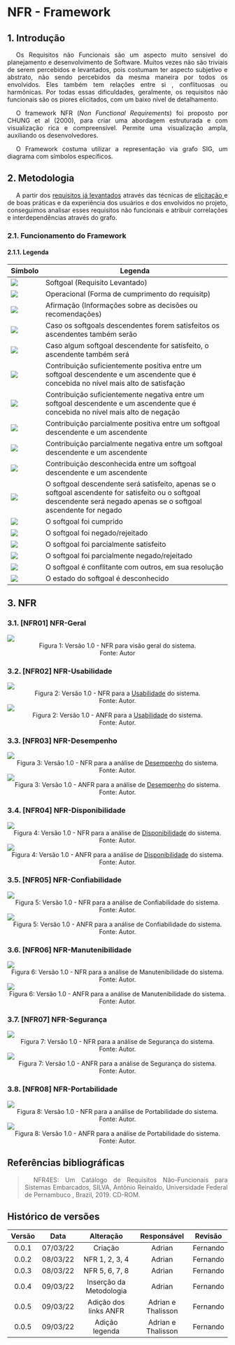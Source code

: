 # NFR - Framework

## 1. Introdução

<p>
Os Requisitos não Funcionais são um aspecto muito sensível do planejamento e desenvolvimento de Software. Muitos vezes não são triviais de serem percebidos e levantados, pois costumam ter aspecto subjetivo e abstrato, não sendo percebidos da mesma maneira por todos os envolvidos. Eles também tem relações entre si  , conflituosas ou harmônicas. Por todas essas dificuldades, geralmente, os requisitos não funcionais são os piores elicitados, com um baixo nível de detalhamento.
</p>

<p>
O framework NFR (<em>Non Functional Requirements</em>) foi proposto por CHUNG et al (2000), para criar uma abordagem estruturada e com visualização rica e compreensível. Permite uma visualização ampla, auxiliando os desenvolvedores.
</p>

<p>
O Framework costuma utilizar a representação via grafo SIG, um diagrama com símbolos específicos.
</p>

## 2. Metodologia

<p>
A partir dos <a href="../priorization/moscow">requisitos já levantados</a> através das técnicas de <a href="../elicitacion/"> elicitação </a> e de boas práticas e da experiência dos usuários e dos envolvidos no projeto, conseguimos analisar esses requisitos não funcionais e atribuir correlações e  interdependências através do grafo.
</p>

### 2.1. Funcionamento do Framework



#### 2.1.1. Legenda

| Símbolo  | Legenda  |
|   ---    |    ---   |
|<img src="https://raw.githubusercontent.com/Requisitos-de-Software/2021.2-MedSUS/main/docs/assets/nfr/softgoal.png">|Softgoal (Requisito Levantado)|
|<img src="https://raw.githubusercontent.com/Requisitos-de-Software/2021.2-MedSUS/main/docs/assets/nfr/operacional.png">|Operacional (Forma de cumprimento do requisitp)|
|<img src="https://raw.githubusercontent.com/Requisitos-de-Software/2021.2-MedSUS/main/docs/assets/nfr/afirmacao.png">|Afirmação (Informações sobre as decisões ou recomendações)|
|<img src="https://raw.githubusercontent.com/Requisitos-de-Software/2021.2-MedSUS/main/docs\assets\nfr\and.png">|Caso os softgoals descendentes forem satisfeitos os ascendentes também serão|
|<img src="https://raw.githubusercontent.com/Requisitos-de-Software/2021.2-MedSUS/main/docs/assets/nfr/or.png">|Caso algum softgoal descendente for satisfeito, o ascendente também será|
|<img src="https://raw.githubusercontent.com/Requisitos-de-Software/2021.2-MedSUS/main/docs/assets/nfr/make.png">|Contribuição suficientemente positiva entre um softgoal descendente e um ascendente que é concebida no nível mais alto de satisfação|
|<img src="https://raw.githubusercontent.com/Requisitos-de-Software/2021.2-MedSUS/main/docs/assets/nfr/break.png">|Contribuição suficientemente negativa entre um softgoal descendente e um ascendente que é concebida no nível mais alto de negação|
|<img src="https://raw.githubusercontent.com/Requisitos-de-Software/2021.2-MedSUS/main/docs/assets/nfr/help.png">|Contribuição parcialmente positiva entre um softgoal descendente e um ascendente|
|<img src="https://raw.githubusercontent.com/Requisitos-de-Software/2021.2-MedSUS/main/docs/assets/nfr/hurt.png">|Contribuição parcialmente negativa entre um softgoal descendente e um ascendente|
|<img src="https://raw.githubusercontent.com/Requisitos-de-Software/2021.2-MedSUS/main/docs/assets/nfr/unknow.png">|Contribuição desconhecida entre um softgoal descendente e um ascendente|
|<img src="https://raw.githubusercontent.com/Requisitos-de-Software/2021.2-MedSUS/main/docs/assets/nfr/equals.png">|O softgoal descendente será satisfeito, apenas se o softgoal ascendente for satisfeito ou o softgoal descendente será negado apenas se o softgoal ascendente for negado|
|<img src="https://raw.githubusercontent.com/Requisitos-de-Software/2021.2-MedSUS/main/docs/assets/nfr/satisfeito.png">|O softgoal foi cumprido|
|<img src="https://raw.githubusercontent.com/Requisitos-de-Software/2021.2-MedSUS/main/docs/assets/nfr/negado.png">|O softgoal foi negado/rejeitado|
|<img src="https://raw.githubusercontent.com/Requisitos-de-Software/2021.2-MedSUS/main/docs/assets/nfr/parcialmente_satisfeito.png">|O softgoal foi parcialmente satisfeito|
|<img src="https://raw.githubusercontent.com/Requisitos-de-Software/2021.2-MedSUS/main/docs/assets/nfr/parcialmente_negado.png">|O softgoal foi parcialmente negado/rejeitado|
|<img src="https://raw.githubusercontent.com/Requisitos-de-Software/2021.2-MedSUS/main/docs/assets/nfr/conflitante.png">|O softgoal é conflitante com outros, em sua resolução|
|<img src="https://raw.githubusercontent.com/Requisitos-de-Software/2021.2-MedSUS/main/docs/assets/nfr/desconhecido.png">|O estado do softgoal é desconhecido|

## 3. NFR

<!-- 
<div class="container">
    <div class="row">
        <div class="col">
            <img>
        </div>
    </div>
</div>
-->

### 3.1. [NFR01] NFR-Geral

<div class="container">
    <div class="row">
        <div class="col">
            <img src="https://raw.githubusercontent.com/Requisitos-de-Software/2021.2-MedSUS/main/docs/assets/nfr/NFR01.svg">
            <figcaption>Figura 1: Versão 1.0 - NFR para visão geral do sistema. </figcaption>
            <figcaption>Fonte: Autor</figcaption>
        </div>
    </div>
</div>

### 3.2. [NFR02] NFR-Usabilidade

<div class="container">
    <div class="row">
        <div class="col">
            <img src="https://raw.githubusercontent.com/Requisitos-de-Software/2021.2-MedSUS/main/docs/assets/nfr/NFR02.svg">
            <figcaption>Figura 2: Versão 1.0 - NFR para a <a href="../supplementary_specification/">Usabilidade</a> do sistema. </figcaption>
            <figcaption>Fonte: Autor.</figcaption>
        </div>
    </div>
    <div class="row">
        <div class="col">
            <img src="https://raw.githubusercontent.com/Requisitos-de-Software/2021.2-MedSUS/main/docs/assets/nfr/ANFR02.svg">
            <figcaption>Figura 2: Versão 1.0 - ANFR para a <a href="../supplementary_specification/">Usabilidade</a> do sistema. </figcaption>
            <figcaption>Fonte: Autor.</figcaption>
        </div>
    </div>
</div>

### 3.3. [NFR03] NFR-Desempenho

<div class="container">
    <div class="row">
        <div class="col">
            <img src="https://raw.githubusercontent.com/Requisitos-de-Software/2021.2-MedSUS/main/docs/assets/nfr/NFR03.svg">
            <figcaption>Figura 3: Versão 1.0 - NFR para a análise de <a href="../supplementary_specification/">Desempenho</a> do sistema. </figcaption>
            <figcaption>Fonte: Autor.</figcaption>
        </div>
    </div>
    <div class="row">
        <div class="col">
            <img src="https://raw.githubusercontent.com/Requisitos-de-Software/2021.2-MedSUS/main/docs/assets/nfr/ANFR03.svg">
            <figcaption>Figura 3: Versão 1.0 - ANFR para a análise de <a href="../supplementary_specification/">Desempenho</a> do sistema. </figcaption>
            <figcaption>Fonte: Autor.</figcaption>
        </div>
    </div>
</div>

### 3.4. [NFR04] NFR-Disponibilidade

<div class="container">
    <div class="row">
        <div class="col">
            <img src="https://raw.githubusercontent.com/Requisitos-de-Software/2021.2-MedSUS/main/docs/assets/nfr/NFR04.svg">
            <figcaption>Figura 4: Versão 1.0 - NFR para a análise de <a href="../supplementary_specification/">Disponibilidade</a> do sistema. </figcaption>
            <figcaption>Fonte: Autor.</figcaption>
        </div>
    </div>
    <div class="row">
        <div class="col">
            <img src="https://raw.githubusercontent.com/Requisitos-de-Software/2021.2-MedSUS/main/docs/assets/nfr/ANFR04.svg">
            <figcaption>Figura 4: Versão 1.0 - ANFR para a análise de <a href="../supplementary_specification/">Disponibilidade</a> do sistema. </figcaption>
            <figcaption>Fonte: Autor.</figcaption>
        </div>
    </div>
</div>

### 3.5. [NFR05] NFR-Confiabilidade

<div class="container">
    <div class="row">
        <div class="col">
            <img src="https://raw.githubusercontent.com/Requisitos-de-Software/2021.2-MedSUS/main/docs/assets/nfr/NFR05.svg">
            <figcaption>Figura 5: Versão 1.0 - NFR para a análise de Confiabilidade do sistema. </figcaption>
            <figcaption>Fonte: Autor.</figcaption>
        </div>
    </div>
    <div class="row">
        <div class="col">
            <img src="https://raw.githubusercontent.com/Requisitos-de-Software/2021.2-MedSUS/main/docs/assets/nfr/ANFR05.svg">
            <figcaption>Figura 5: Versão 1.0 - ANFR para a análise de Confiabilidade do sistema. </figcaption>
            <figcaption>Fonte: Autor.</figcaption>
        </div>
    </div>
</div>

### 3.6. [NFR06] NFR-Manutenibilidade

<div class="container">
    <div class="row">
        <div class="col">
            <img src="https://raw.githubusercontent.com/Requisitos-de-Software/2021.2-MedSUS/main/docs/assets/nfr/NFR06.svg">
            <figcaption>Figura 6: Versão 1.0 - NFR para a análise de Manutenibilidade do sistema. </figcaption>
            <figcaption>Fonte: Autor.</figcaption>
        </div>
    </div>
    <div class="row">
        <div class="col">
            <img src="https://raw.githubusercontent.com/Requisitos-de-Software/2021.2-MedSUS/main/docs/assets/nfr/ANFR06.svg">
            <figcaption>Figura 6: Versão 1.0 - ANFR para a análise de Manutenibilidade do sistema. </figcaption>
            <figcaption>Fonte: Autor.</figcaption>
        </div>
    </div>
</div>

### 3.7. [NFR07] NFR-Segurança

<div class="container">
    <div class="row">
        <div class="col">
            <img src="https://raw.githubusercontent.com/Requisitos-de-Software/2021.2-MedSUS/main/docs/assets/nfr/NFR07.svg">
            <figcaption>Figura 7: Versão 1.0 - NFR para a análise de Segurança do sistema. </figcaption>
            <figcaption>Fonte: Autor.</figcaption>
        </div>
    </div>
    <div class="row">
        <div class="col">
            <img src="https://raw.githubusercontent.com/Requisitos-de-Software/2021.2-MedSUS/main/docs/assets/nfr/ANFR07.svg">
            <figcaption>Figura 7: Versão 1.0 - ANFR para a análise de Segurança do sistema. </figcaption>
            <figcaption>Fonte: Autor.</figcaption>
        </div>
    </div>
</div>

### 3.8. [NFR08] NFR-Portabilidade

<div class="container">
    <div class="row">
        <div class="col">
            <img src="https://raw.githubusercontent.com/Requisitos-de-Software/2021.2-MedSUS/main/docs/assets/nfr/NFR08.svg">
            <figcaption>Figura 8: Versão 1.0 - NFR para a análise de Portabilidade do sistema. </figcaption>
            <figcaption>Fonte: Autor.</figcaption>
        </div>
    </div>
    <div class="row">
        <div class="col">
            <img src="https://raw.githubusercontent.com/Requisitos-de-Software/2021.2-MedSUS/main/docs/assets/nfr/ANFR08.svg">
            <figcaption>Figura 8: Versão 1.0 - ANFR para a análise de Portabilidade do sistema. </figcaption>
            <figcaption>Fonte: Autor.</figcaption>
        </div>
    </div>
</div>

## Referências bibliográficas

>  NFR4ES: Um Catálogo de Requisitos Não-Funcionais para Sistemas Embarcados, SILVA, Antônio Reinaldo, Universidade Federal de Pernambuco , Brazil, 2019. CD-ROM.

## Histórico de versões

Versão|Data|Alteração|Responsável|Revisão|
:-:|:-:|:-:|:-:|:-:|
0.0.1|07/03/22|Criação|Adrian|Fernando|
0.0.2|08/03/22|NFR 1, 2, 3, 4|Adrian|Fernando|
0.0.3|08/03/22|NFR 5, 6, 7, 8|Adrian|Fernando|
0.0.4|09/03/22|Inserção da Metodologia|Adrian|Fernando|
0.0.5|09/03/22|Adição dos links ANFR|Adrian e Thalisson|Fernando|
0.0.5|09/03/22|Adição legenda|Adrian e Thalisson|Fernando|


<style>
    p {
        text-indent: 20px; 
        text-align: justify;
    }
    figcaption {
        text-align: center;
    }
</style>
